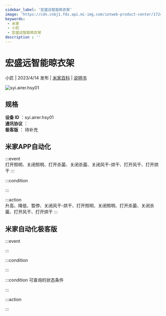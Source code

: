 ```yaml
---
sidebar_label: '宏盛远智能晾衣架'
image: 'https://cdn.cnbj1.fds.api.mi-img.com/iotweb-product-center/1724e238ec2d7ea3e73a4464c3af5f40_1668666228155.png?GalaxyAccessKeyId=AKVGLQWBOVIRQ3XLEW&Expires=9223372036854775807&Signature=ppSDUOlGVaCUoCfbKdY+Maza5Bw='
keywords: 
 - 米家
 - 小匠
 - 宏盛远智能晾衣架
description : ''
---
```

# 宏盛远智能晾衣架

小匠 | 2023/4/14 发布 | [米家百科](https://home.mi.com/webapp/content/baike/product/index.html?model=syi.airer.hsy01) | [说明书](https://home.mi.com/views/introduction.html?model=syi.airer.hsy01&region=cn)

![syi.airer.hsy01](https://cdn.cnbj1.fds.api.mi-img.com/iotweb-product-center/1724e238ec2d7ea3e73a4464c3af5f40_1668666228155.png?GalaxyAccessKeyId=AKVGLQWBOVIRQ3XLEW&Expires=9223372036854775807&Signature=ppSDUOlGVaCUoCfbKdY+Maza5Bw=)

## 规格  
> 
**设备 ID** ：syi.airer.hsy01  
**通讯协议** ：  
**极客版**  ： 待补充 


## 米家APP自动化  

:::event  
打开照明、关闭照明、打开杀菌、关闭杀菌、关闭风干-烘干、打开风干、打开烘干
:::

:::condition  

:::

:::action   
升高、降低、暂停、关闭风干-烘干、打开照明、关闭照明、打开杀菌、关闭杀菌、打开风干、打开烘干
:::

## 米家自动化极客版  

:::event  

:::

:::condition  

:::

:::condition 可查询的状态条件  

:::

:::action  

:::

        
